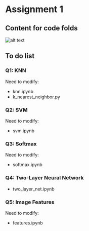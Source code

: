 # Assignment 1

## Content for code folds
![alt text](https://github.com/yangyuchelsea/cs231n-note/blob/master/Assignment%201/assignment%201.png)


## To do list

### Q1: KNN

Need to modify: 

* knn.ipynb 
* k_nearest_neighbor.py

### Q2: SVM

Need to modify: 

* svm.ipynb 

### Q3: Softmax 

Need to modify: 

* softmax.ipynb 

### Q4: Two-Layer Neural Network

* two_layer_net.ipynb 

### Q5: Image Features

Need to modify: 

* features.ipynb 
